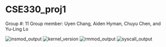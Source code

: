 # CSE330_proj1
Group #: 11
Group member: Uyen Chang, Aiden Hyman, Chuyu Chen, and Yu-Ling Lo

![insmod_output](https://github.com/Winnnie25/CSE330_proj1/assets/135663332/2338d896-800e-4066-82fb-434c5a462ed3)
![kernel_version](https://github.com/Winnnie25/CSE330_proj1/assets/135663332/38c013dd-b409-47fa-8684-8ca0f777e1be)
![rmmod_output](https://github.com/Winnnie25/CSE330_proj1/assets/135663332/e27ba3ec-09dd-4a49-8f16-50fe12ecd5b7)
![syscall_output](https://github.com/Winnnie25/CSE330_proj1/assets/135663332/021b0428-94cb-4b37-8a46-1f6b0420263c)

